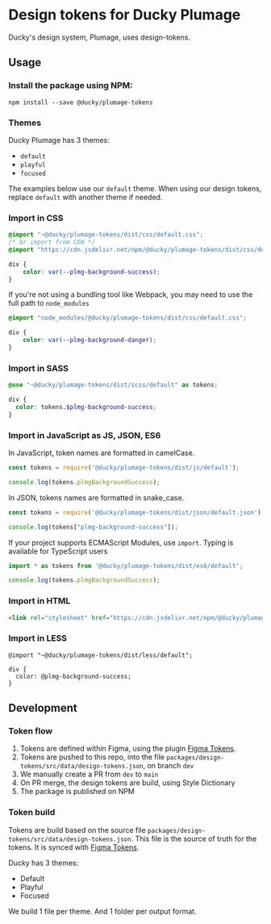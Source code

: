 # Design tokens for Ducky Plumage

Ducky's design system, Plumage, uses design-tokens.

## Usage

### Install the package using NPM:
```
npm install --save @ducky/plumage-tokens
```

### Themes
Ducky Plumage has 3 themes:
- `default`
- `playful`
- `focused`

The examples below use our `default` theme.
When using our design tokens, replace `default` with another theme if needed.

### Import in CSS
```css
@import "~@ducky/plumage-tokens/dist/css/default.css";
/* Or import from CDN */
@import "https://cdn.jsdelivr.net/npm/@ducky/plumage-tokens/dist/css/default.css";

div {
    color: var(--plmg-background-success);
}
``` 

If you're not using a bundling tool like Webpack, you may need to use the full path to `node_modules`
```css
@import "node_modules/@ducky/plumage-tokens/dist/css/default.css";

div {
    color: var(--plmg-background-danger);
}
```

### Import in SASS
```scss
@use "~@ducky/plumage-tokens/dist/scss/default" as tokens;

div {
  color: tokens.$plmg-background-success;
}
```

### Import in JavaScript as JS, JSON, ES6
In JavaScript, token names are formatted in camelCase.
```js
const tokens = require('@ducky/plumage-tokens/dist/js/default');

console.log(tokens.plmgBackgroundSuccess);
```

In JSON, tokens names are formatted in snake_case.
```js
const tokens = require('@ducky/plumage-tokens/dist/json/default.json');

console.log(tokens["plmg-background-success"]);
```

If your project supports ECMAScript Modules, use `import`.
Typing is available for TypeScript users
```js
import * as tokens from '@ducky/plumage-tokens/dist/es6/default';

console.log(tokens.plmgBackgroundSuccess);
```

### Import in HTML
```html
<link rel="stylesheet" href="https://cdn.jsdelivr.net/npm/@ducky/plumage-tokens/dist/css/default.css" crossorigin="anonymous" />
```

### Import in LESS
```less
@import "~@ducky/plumage-tokens/dist/less/default";

div {
  color: @plmg-background-success;
}
```

## Development

### Token flow

1. Tokens are defined within Figma, using the plugin [Figma Tokens](https://docs.tokens.studio/).
2. Tokens are pushed to this repo, into the file `packages/design-tokens/src/data/design-tokens.json`, on branch `dev`
3. We manually create a PR from `dev` to `main`
4. On PR merge, the design tokens are build, using Style Dictionary
5. The package is published on NPM

### Token build

Tokens are build based on the source file `packages/design-tokens/src/data/design-tokens.json`.
This file is the source of truth for the tokens. It is synced with [Figma Tokens](https://docs.tokens.studio/).

Ducky has 3 themes:
- Default
- Playful
- Focused


We build 1 file per theme. And 1 folder per output format.
